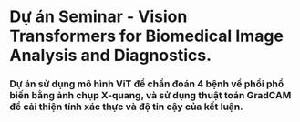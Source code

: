 # Dự án Seminar - Vision Transformers for Biomedical Image Analysis and Diagnostics.
### Dự án sử dụng mô hình ViT để chẩn đoán 4 bệnh về phổi phổ biến bằng ảnh chụp X-quang, và sử dụng thuật toán GradCAM để cải thiện tính xác thực và độ tin cậy của kết luận.
